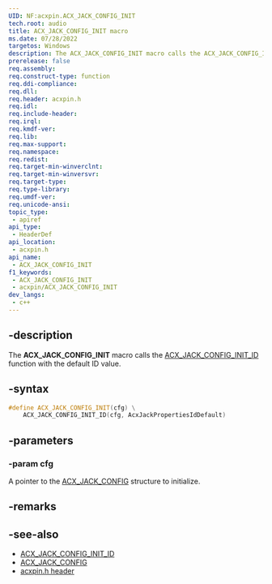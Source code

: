 ```yaml
---
UID: NF:acxpin.ACX_JACK_CONFIG_INIT
tech.root: audio
title: ACX_JACK_CONFIG_INIT macro
ms.date: 07/28/2022
targetos: Windows
description: The ACX_JACK_CONFIG_INIT macro calls the ACX_JACK_CONFIG_INIT_ID function with the default ID value.
prerelease: false
req.assembly: 
req.construct-type: function
req.ddi-compliance: 
req.dll: 
req.header: acxpin.h
req.idl: 
req.include-header: 
req.irql: 
req.kmdf-ver: 
req.lib: 
req.max-support: 
req.namespace: 
req.redist: 
req.target-min-winverclnt: 
req.target-min-winversvr: 
req.target-type: 
req.type-library: 
req.umdf-ver: 
req.unicode-ansi: 
topic_type:
 - apiref
api_type:
 - HeaderDef
api_location:
 - acxpin.h
api_name:
 - ACX_JACK_CONFIG_INIT
f1_keywords:
 - ACX_JACK_CONFIG_INIT
 - acxpin/ACX_JACK_CONFIG_INIT
dev_langs:
 - c++
---
```


## -description

The **ACX_JACK_CONFIG_INIT** macro calls the [ACX_JACK_CONFIG_INIT_ID](nf-acxpin-acx_jack_config_init_id.md) function with the default ID value.

## -syntax

```cpp
#define ACX_JACK_CONFIG_INIT(cfg) \
    ACX_JACK_CONFIG_INIT_ID(cfg, AcxJackPropertiesIdDefault)
```

## -parameters

### -param cfg

A pointer to the [ACX_JACK_CONFIG](ns-acxpin-acx_jack_config.md) structure to initialize.

## -remarks

## -see-also

- [ACX_JACK_CONFIG_INIT_ID](nf-acxpin-acx_jack_config_init_id.md)
- [ACX_JACK_CONFIG](ns-acxpin-acx_jack_config.md)
- [acxpin.h header](index.md)

